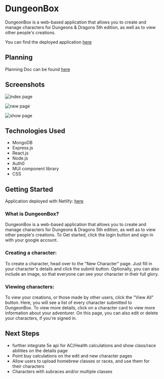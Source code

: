 # DungeonBox

DungeonBox is a web-based application that allows you to create and manage characters for Dungeons & Dragons 5th edition, as well as to view other people's creations. 

You can find the deployed application [here](https://dungeonbox.netlify.app/)

## Planning

Planning Doc can be found [here](https://github.com/LSmith97/DungeonBox/blob/main/PLANNING.md)

## Screenshots

![index page](https://i.imgur.com/poho1dD.png)

![new page](https://i.imgur.com/hrKSLY6.png)

![show page](https://i.imgur.com/rC424qY.png)

## Technologies Used

<ul>
  <li>MongoDB</li>
  <li>Express.js</li>
  <li>React.js</li>
  <li>Node.js</li>
  <li>Auth0</li>
  <li>MUI component library</li>
  <li>CSS</li>
</ul>

## Getting Started

Application deployed with Netlify: [here](https://dungeonbox.netlify.app/)

### What is DungeonBox?

DungeonBox is a web-based application that allows you to create and manage characters for Dungeons & Dragons 5th edition, as well as to view other people's creations. To Get started, click the login button and sign in with your google account.

### Creating a character:

To create a character, head over to the "New Character" page. Just fill in your character's details and click the submit button. Optionally, you can also include an image, so that everyone can see your character in their full glory.

### Viewing characters:

To view your creations, or those made by other users, click the "View All" button. Here, you will see a list of every character submitted to DungeonBox. To view more details, click on a character card to view more information about your adventurer. On this page, you can also edit or delete your characters, if you're signed in.

## Next Steps

<ul>
  <li>further integrate 5e api for AC/Health calculations and show class/race abilities on the details page</li>
  <li>Point buy calculations on the edit and new character pages</li>
  <li>Allow users to upload homebrew classes or races, and use them for their characters</li>
  <li>Characters with subraces and/or multiple classes</li>
</ul>
